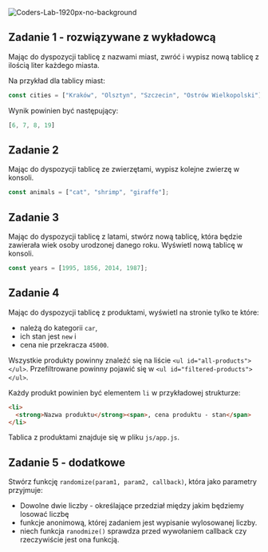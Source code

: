 ![Coders-Lab-1920px-no-background](https://user-images.githubusercontent.com/152855/73064373-5ed69780-3ea1-11ea-8a71-3d370a5e7dd8.png)


## Zadanie 1 - rozwiązywane z wykładowcą




Mając do dyspozycji tablicę z nazwami miast, zwróć i wypisz nową tablicę z ilością liter każdego miasta.

Na przykład dla tablicy miast:
```js
const cities = ["Kraków", "Olsztyn", "Szczecin", "Ostrów Wielkopolski"];
```

Wynik powinien być następujący:

```js
[6, 7, 8, 19]
```


## Zadanie 2



Mając do dyspozycji tablicę ze zwierzętami, wypisz kolejne zwierzę w konsoli.

```js
const animals = ["cat", "shrimp", "giraffe"];
```


## Zadanie 3



Mając do dyspozycji tablicę z latami, stwórz nową tablicę, która będzie zawierała wiek osoby urodzonej danego roku. Wyświetl nową tablicę w konsoli.

```js
const years = [1995, 1856, 2014, 1987];
```


## Zadanie 4



Mając do dyspozycji tablicę z produktami, wyświetl na stronie tylko te które:

- należą do kategorii `car`, 
- ich stan jest `new` i 
- cena nie przekracza `45000`.

Wszystkie produkty powinny znaleźć się na liście `<ul id="all-products"></ul>`. 
Przefiltrowane powinny pojawić się w `<ul id="filtered-products"></ul>`.

Każdy produkt powinien być elementem `li` w przykładowej strukturze:
```html
<li>
  <strong>Nazwa produktu</strong><span>, cena produktu - stan</span>
</li>
```

Tablica z produktami znajduje się w pliku `js/app.js`.


## Zadanie 5 - dodatkowe



Stwórz funkcję ```randomize(param1, param2, callback)```, która jako parametry przyjmuje:

* Dowolne dwie liczby -  określające przedział między jakim będziemy losować liczbę
* funkcje anonimową, której zadaniem jest wypisanie wylosowanej liczby.
* niech funkcja ```ranodmize()``` sprawdza przed wywołaniem  callback czy rzeczywiście jest ona funkcją.
